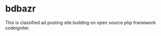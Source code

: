 bdbazr
======
This is classified ad posting site building on open source php framework codeigniter. 
